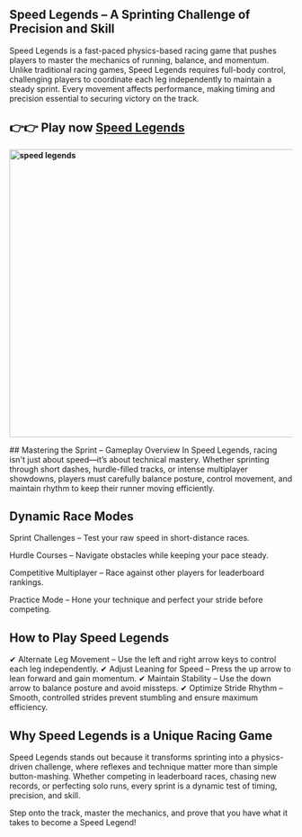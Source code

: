 ## Speed Legends – A Sprinting Challenge of Precision and Skill
Speed Legends is a fast-paced physics-based racing game that pushes players to master the mechanics of running, balance, and momentum. Unlike traditional racing games, Speed Legends requires full-body control, challenging players to coordinate each leg independently to maintain a steady sprint. Every movement affects performance, making timing and precision essential to securing victory on the track.

## 👉👉 Play now [Speed Legends](https://papas-games.io/speed-legends)
<p><span><strong><img src="https://papas-games.io/data/image/game/speed-legends.jpeg" alt="speed legends" width="512" height="512" /></strong></span></p>
## Mastering the Sprint – Gameplay Overview
In Speed Legends, racing isn't just about speed—it’s about technical mastery. Whether sprinting through short dashes, hurdle-filled tracks, or intense multiplayer showdowns, players must carefully balance posture, control movement, and maintain rhythm to keep their runner moving efficiently.

## Dynamic Race Modes
Sprint Challenges – Test your raw speed in short-distance races.

Hurdle Courses – Navigate obstacles while keeping your pace steady.

Competitive Multiplayer – Race against other players for leaderboard rankings.

Practice Mode – Hone your technique and perfect your stride before competing.

## How to Play Speed Legends
✔ Alternate Leg Movement – Use the left and right arrow keys to control each leg independently. 
✔ Adjust Leaning for Speed – Press the up arrow to lean forward and gain momentum. 
✔ Maintain Stability – Use the down arrow to balance posture and avoid missteps. 
✔ Optimize Stride Rhythm – Smooth, controlled strides prevent stumbling and ensure maximum efficiency.

## Why Speed Legends is a Unique Racing Game
Speed Legends stands out because it transforms sprinting into a physics-driven challenge, where reflexes and technique matter more than simple button-mashing. Whether competing in leaderboard races, chasing new records, or perfecting solo runs, every sprint is a dynamic test of timing, precision, and skill.

Step onto the track, master the mechanics, and prove that you have what it takes to become a Speed Legend!

